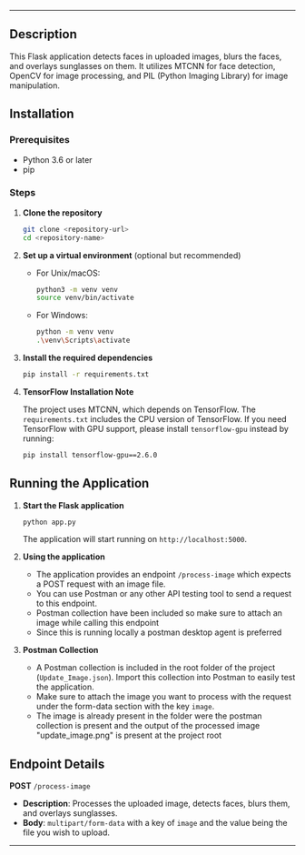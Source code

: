 
---


## Description

This Flask application detects faces in uploaded images, blurs the faces, and overlays sunglasses on them. It utilizes MTCNN for face detection, OpenCV for image processing, and PIL (Python Imaging Library) for image manipulation.

## Installation

### Prerequisites

- Python 3.6 or later
- pip

### Steps

1. **Clone the repository**

    ```bash
    git clone <repository-url>
    cd <repository-name>
    ```

2. **Set up a virtual environment** (optional but recommended)

    - For Unix/macOS:

        ```bash
        python3 -m venv venv
        source venv/bin/activate
        ```

    - For Windows:

        ```bash
        python -m venv venv
        .\venv\Scripts\activate
        ```

3. **Install the required dependencies**

    ```bash
    pip install -r requirements.txt
    ```

4. **TensorFlow Installation Note**

    The project uses MTCNN, which depends on TensorFlow. The `requirements.txt` includes the CPU version of TensorFlow. If you need TensorFlow with GPU support, please install `tensorflow-gpu` instead by running:

    ```bash
    pip install tensorflow-gpu==2.6.0
    ```

## Running the Application

1. **Start the Flask application**

    ```bash
    python app.py
    ```

    The application will start running on `http://localhost:5000`.

2. **Using the application**

    - The application provides an endpoint `/process-image` which expects a POST request with an image file.
    - You can use Postman or any other API testing tool to send a request to this endpoint.
    - Postman collection have been included so make sure to attach an image while calling this endpoint
    - Since this is running locally a postman desktop agent is preferred 

3. **Postman Collection**

    - A Postman collection is included in the root folder of the project (`Update_Image.json`). Import this collection into Postman to easily test the application.
    - Make sure to attach the image you want to process with the request under the form-data section with the key `image`.
    - The image is already present in the folder were the postman collection is present and the output of the processed image "update_image.png" is present at the project root

## Endpoint Details

**POST** `/process-image`

- **Description**: Processes the uploaded image, detects faces, blurs them, and overlays sunglasses.
- **Body**: `multipart/form-data` with a key of `image` and the value being the file you wish to upload.


---

